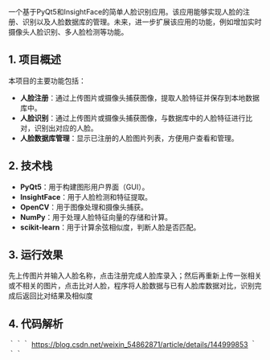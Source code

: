 一个基于PyQt5和InsightFace的简单人脸识别应用。该应用能够实现人脸的注册、识别以及人脸数据库的管理。未来，进一步扩展该应用的功能，例如增加实时摄像头人脸识别、多人脸检测等功能。
## 1. 项目概述

本项目的主要功能包括：
- **人脸注册**：通过上传图片或摄像头捕获图像，提取人脸特征并保存到本地数据库中。
- **人脸识别**：通过上传图片或摄像头捕获图像，与数据库中的人脸特征进行比对，识别出对应的人脸。
- **人脸数据库管理**：显示已注册的人脸图片列表，方便用户查看和管理。

## 2. 技术栈

- **PyQt5**：用于构建图形用户界面（GUI）。
- **InsightFace**：用于人脸检测和特征提取。
- **OpenCV**：用于图像处理和摄像头捕获。
- **NumPy**：用于处理人脸特征向量的存储和计算。
- **scikit-learn**：用于计算余弦相似度，判断人脸是否匹配。

## 3. 运行效果
先上传图片并输入人脸名称，点击注册完成人脸库录入；然后再重新上传一张相关或不相关的图片，点击比对人脸，程序将人脸数据与已有人脸库数据对比，识别完成后返回比对结果及相似度

## 4. 代码解析
｀｀｀
https://blog.csdn.net/weixin_54862871/article/details/144999853
｀｀｀
